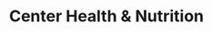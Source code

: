 ---
title: "Center Health & Nutrition"
url: /lynbrook/center-health-and-nutrition/
shop: nutrition supplements
---